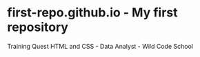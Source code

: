 # first-repo.github.io - My first repository
Training Quest HTML and CSS - Data Analyst - Wild Code School
